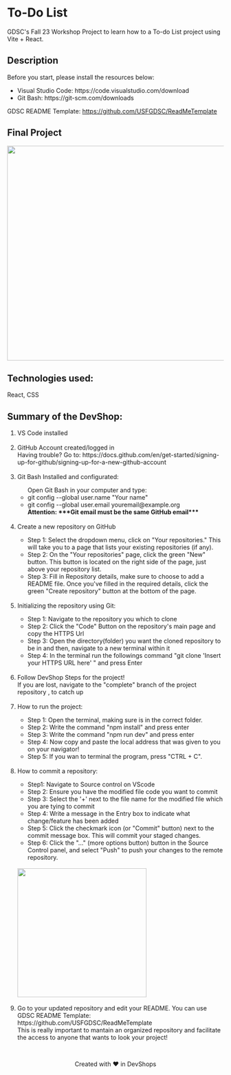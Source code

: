 # To-Do List
GDSC's Fall 23 Workshop Project to learn how to a To-do List project using Vite + React.

## Description
Before you start, please install the resources below: <br>
<ul>
  <li>Visual Studio Code: https://code.visualstudio.com/download</li>
  <li>Git Bash: https://git-scm.com/downloads</li>
</ul>

GDSC README Template: https://github.com/USFGDSC/ReadMeTemplate

## Final Project
<p align="center">
  <img src="https://github.com/USFGDSC/ToDoList-React/assets/98829238/bcaecd71-fc5a-4a99-85d9-3444815e0e64" width="550" height="500"/>
</p>


## Technologies used:
React, CSS

## Summary of the DevShop:
<ol>
  <li>VS Code installed</li>
  <br>
  <li>GitHub Account created/logged in</li>
  Having trouble? Go to: https://docs.github.com/en/get-started/signing-up-for-github/signing-up-for-a-new-github-account
  <br>
  <br>
  <li>Git Bash Installed and configurated:</li>
  <ul>
    Open Git Bash in your computer and type:
    <li>git config --global user.name "Your name"</li>
    <li>git config --global user.email youremail@example.org</li>
    <b>Attention: ***Git email must be the same GitHub email*** </b>
  </ul>
  <br>
  <li>Create a new repository on GitHub</li>
  <ul>
    <li>Step 1: Select the dropdown menu, click on "Your repositories." This will take you to a page that lists your existing repositories (if any).</li>
    <li>Step 2: On the "Your repositories" page, click the green "New" button. This button is located on the right side of the page, just above your repository list.</li>
    <li>Step 3: Fill in Repository details, make sure to choose to add a README file. Once you've filled in the required details, click the green "Create repository" button at the bottom of the page.</li>
  </ul>
  <br>
  <li>Initializing the repository using Git:</li>
  <ul>
    <li>Step 1: Navigate to the repository you which to clone</li>
    <li>Step 2: Click the "Code" Button on the repository's main page and copy the HTTPS Url</li>
    <li>Step 3: Open the directory(folder) you want the cloned repository to be in and then, navigate to a new terminal within it</li>
    <li>Step 4: In the terminal run the followings command  "git clone 'Insert your HTTPS URL here' " and press Enter</li>
  </ul>
  <br>
  <li>Follow DevShop Steps for the project!</li>
  If you are lost, navigate to the "complete" branch of the project repository , to catch up  
  <br>
  <br>
  <li>How to run the project:</li>
  <ul>
    <li>Step 1: Open the terminal, making sure is in the correct folder.</li>
    <li>Step 2: Write the command "npm install" and press enter</li>
    <li>Step 3: Write the command "npm run dev" and press enter</li>
    <li>Step 4: Now copy and paste the local address that was given to you on your navigator!</li>
    <li>Step 5: If you wan to terminal the program, press "CTRL + C".</li>
  </ul>
  <br>
  <li>How to commit a repository:</li>
  <ul>
    <li>Step1: Navigate to Source control on VScode</li>
    <li>Step 2: Ensure you have the modified file code you want to commit</li>
    <li>Step 3: Select the '+' next to the file name for the modified file which you are tying to commit</li>
    <li>Step 4: Write a message in the Entry box to indicate what change/feature has been added</li>
    <li>Step 5: Click the checkmark icon (or "Commit" button) next to the commit message box. This will commit your staged changes.</li>
    <li>Step 6: Click the "..." (more options button)  button in the Source Control panel, and select "Push" to push your changes to the remote repository.</li>
  </ul>
  <br>
  <img src="https://github.com/USFGDSC/BoardReadMeTemplate/assets/98829238/15351354-0d53-4530-b2c6-2e0e950a5f40" height=300px />   
  <br>
  <br>
  <li>Go to your updated repository and edit your README. You can use GDSC README Template: https://github.com/USFGDSC/ReadMeTemplate </li>
  This is really important to mantain an organized repository and facilitate the access to anyone that wants to look your project!
</ol>
<br>

<p align=center>
Created with ❤️ in DevShops
</p>
